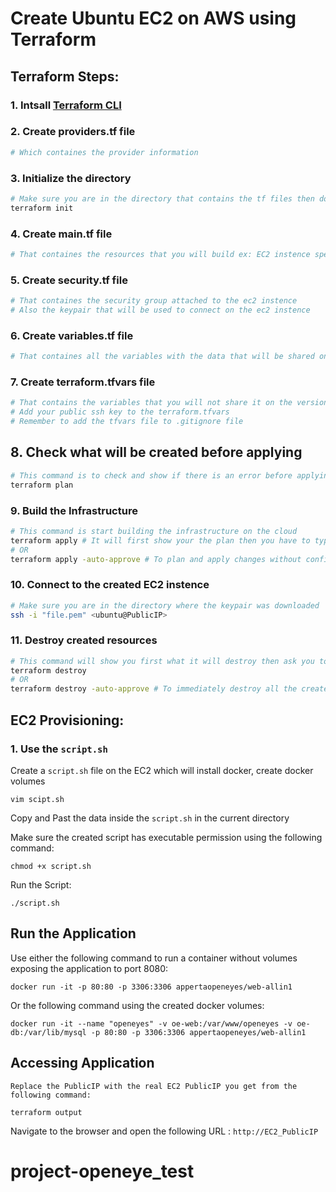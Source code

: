 # Create Ubuntu EC2 on AWS using Terraform

## Terraform Steps:

### 1. Intsall [Terraform CLI](https://www.terraform.io/downloads)

### 2. Create providers.tf file
```bash
# Which containes the provider information
```
### 3. Initialize the directory
```bash
# Make sure you are in the directory that contains the tf files then do the follosing:
terraform init
```

### 4. Create main.tf file
```bash
# That containes the resources that you will build ex: EC2 instence specs
```

### 5. Create security.tf file
```bash
# That containes the security group attached to the ec2 instence 
# Also the keypair that will be used to connect on the ec2 instence
```

### 6. Create variables.tf file
```bash
# That containes all the variables with the data that will be shared on the version control
```

### 7. Create terraform.tfvars file 
```bash
# That contains the variables that you will not share it on the version control
# Add your public ssh key to the terraform.tfvars
# Remember to add the tfvars file to .gitignore file
```

## 8. Check what will be created before applying 
```bash
# This command is to check and show if there is an error before applying it 
terraform plan
```

### 9. Build the Infrastructure 
```bash
# This command is start building the infrastructure on the cloud  
terraform apply # It will first show your the plan then you have to type yes to build
# OR 
terraform apply -auto-approve # To plan and apply changes without confirming
```

### 10. Connect to the created EC2 instence
```bash
# Make sure you are in the directory where the keypair was downloaded   
ssh -i "file.pem" <ubuntu@PublicIP>
```

### 11. Destroy created resources
```bash
# This command will show you first what it will destroy then ask you to type yes to confirm
terraform destroy
# OR
terraform destroy -auto-approve # To immediately destroy all the created resources without confirming 
```

## EC2 Provisioning:

### 1. Use the `script.sh`
Create a `script.sh` file on the EC2 which will install docker, create docker volumes
```
vim scipt.sh
```
Copy and Past the data inside the `script.sh` in the current directory

Make sure the created script has executable permission using the following command:
```
chmod +x script.sh
```
Run the Script:
```
./script.sh
```
## Run the Application
Use either the following command to run a container without volumes exposing the application to port 8080:
```
docker run -it -p 80:80 -p 3306:3306 appertaopeneyes/web-allin1
```
Or the following command using the created docker volumes:
```
docker run -it --name "openeyes" -v oe-web:/var/www/openeyes -v oe-db:/var/lib/mysql -p 80:80 -p 3306:3306 appertaopeneyes/web-allin1
```

## Accessing Application
`Replace the PublicIP with the real EC2 PublicIP you get from the following command:`
```
terraform output
```
Navigate to the browser and open the following URL : `http://EC2_PublicIP`




# project-openeye_test
